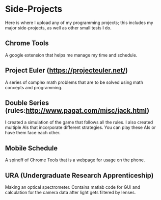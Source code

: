 # Side-Projects

Here is where I upload any of my programming projects; this includes my major side-projects, as well as other small tests I do.

## Chrome Tools

A google extension that helps me manage my time and schedule.

## Project Euler (https://projecteuler.net/)

A series of complex math problems that are to be solved using math concepts and programming.

## Double Series (rules:http://www.pagat.com/misc/jack.html)

I created a simulation of the game that follows all the rules. I also created multiple AIs that incorporate different strategies. You can play these AIs or have them face each other.

## Mobile Schedule

A spinoff of Chrome Tools that is a webpage for usage on the phone.

## URA (Undergraduate Research Apprenticeship)

Making an optical spectrometer. Contains matlab code for GUI and calculation for the camera data after light gets filtered by lenses.